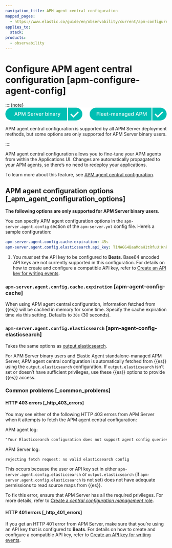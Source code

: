 ```yaml
---
navigation_title: APM agent central configuration
mapped_pages:
  - https://www.elastic.co/guide/en/observability/current/apm-configure-agent-config.html
applies_to:
  stack:
products:
  - observability
---
```


# Configure APM agent central configuration [apm-configure-agent-config]

::::{note}
![supported deployment methods](/solutions/images/observability-binary-yes-fm-yes.svg "")

APM agent central configuration is supported by all APM Server deployment methods, but some options are only supported for APM Server binary users.

::::

APM agent central configuration allows you to fine-tune your APM agents from within the Applications UI. Changes are automatically propagated to your APM agents, so there’s no need to redeploy your applications.

To learn more about this feature, see [APM agent central configuration](/solutions/observability/apm/apm-agent-central-configuration.md).

## APM agent configuration options [_apm_agent_configuration_options]

**The following options are only supported for APM Server binary users**.

You can specify APM agent configuration options in the `apm-server.agent.config` section of the `apm-server.yml` config file. Here’s a sample configuration:

```yaml
apm-server.agent.config.cache.expiration: 45s
apm-server.agent.config.elasticsearch.api_key: TiNAGG4BaaMdaH1tRfuU:KnR6yE41RrSowb0kQ0HWoA <1>
```

1.  You *must* set the API key to be configured to **Beats**. Base64 encoded API keys are not currently supported in this configuration. For details on how to create and configure a compatible API key, refer to [Create an API key for writing events](/solutions/observability/apm/grant-access-using-api-keys.md#apm-beats-api-key-publish).

### `apm-server.agent.config.cache.expiration` [apm-agent-config-cache]

When using APM agent central configuration, information fetched from {{es}} will be cached in memory for some time. Specify the cache expiration time via this setting. Defaults to `30s` (30 seconds).

### `apm-server.agent.config.elasticsearch` [apm-agent-config-elasticsearch]

Takes the same options as [output.elasticsearch](/solutions/observability/apm/configure-elasticsearch-output.md).

For APM Server binary users and Elastic Agent standalone-managed APM Server, APM agent central configuration is automatically fetched from {{es}} using the `output.elasticsearch` configuration. If `output.elasticsearch` isn’t set or doesn’t have sufficient privileges, use these {{es}} options to provide {{es}} access.

### Common problems [_common_problems]

#### HTTP 403 errors [_http_403_errors]

You may see either of the following HTTP 403 errors from APM Server when it attempts to fetch the APM agent central configuration:

APM agent log:

```txt
"Your Elasticsearch configuration does not support agent config queries. Check your configurations at `output.elasticsearch` or `apm-server.agent.config.elasticsearch`."
```

APM Server log:

```txt
rejecting fetch request: no valid elasticsearch config
```

This occurs because the user or API key set in either `apm-server.agent.config.elasticsearch` or `output.elasticsearch` (if `apm-server.agent.config.elasticsearch` is not set) does not have adequate permissions to read source maps from {{es}}.

To fix this error, ensure that APM Server has all the required privileges. For more details, refer to [Create a *central configuration management* role](/solutions/observability/apm/create-assign-feature-roles-to-apm-server-users.md#apm-privileges-agent-central-config-server).

#### HTTP 401 errors [_http_401_errors]

If you get an HTTP 401 error from APM Server, make sure that you’re using an API key that is configured to **Beats**. For details on how to create and configure a compatible API key, refer to [Create an API key for writing events](/solutions/observability/apm/grant-access-using-api-keys.md#apm-beats-api-key-publish).
